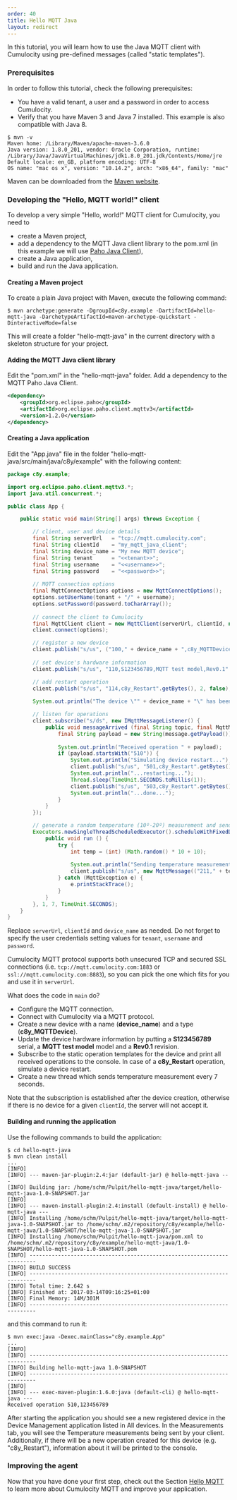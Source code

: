 ```yaml
---
order: 40
title: Hello MQTT Java
layout: redirect
---
```


In this tutorial, you will learn how to use the Java MQTT client with Cumulocity using pre-defined messages (called "static templates").

### Prerequisites

In order to follow this tutorial, check the following prerequisites:

* You have a valid tenant, a user and a password in order to access Cumulocity.
* Verify that you have Maven 3 and Java 7 installed. This example is also compatible with Java 8.

```shell
$ mvn -v
Maven home: /Library/Maven/apache-maven-3.6.0
Java version: 1.8.0_201, vendor: Oracle Corporation, runtime: /Library/Java/JavaVirtualMachines/jdk1.8.0_201.jdk/Contents/Home/jre
Default locale: en_GB, platform encoding: UTF-8
OS name: "mac os x", version: "10.14.2", arch: "x86_64", family: "mac"
```

Maven can be downloaded from the [Maven website](http://maven.apache.org).

### Developing the "Hello, MQTT world!" client

To develop a very simple "Hello, world!" MQTT client for Cumulocity, you need to

* create a Maven project,
* add a dependency to the MQTT Java client library to the pom.xml (in this example we will use [Paho Java Client](https://eclipse.org/paho/clients/java/)),
* create a Java application,
* build and run the Java application.

#### Creating a Maven project

To create a plain Java project with Maven, execute the following command:
```shell
$ mvn archetype:generate -DgroupId=c8y.example -DartifactId=hello-mqtt-java -DarchetypeArtifactId=maven-archetype-quickstart -DinteractiveMode=false
```

This will create a folder "hello-mqtt-java" in the current directory with a skeleton structure for your project.

#### Adding the MQTT Java client library

Edit the "pom.xml" in the "hello-mqtt-java" folder. Add a dependency to the MQTT Paho Java Client. 

```xml
<dependency>
    <groupId>org.eclipse.paho</groupId>
    <artifactId>org.eclipse.paho.client.mqttv3</artifactId>
    <version>1.2.0</version>
</dependency>
```
#### Creating a Java application

Edit the "App.java" file in the folder "hello-mqtt-java/src/main/java/c8y/example" with the following content:

```java
package c8y.example;

import org.eclipse.paho.client.mqttv3.*;
import java.util.concurrent.*;

public class App {

    public static void main(String[] args) throws Exception {

        // client, user and device details
        final String serverUrl   = "tcp://mqtt.cumulocity.com";
        final String clientId    = "my_mqtt_java_client";
        final String device_name = "My new MQTT device";
        final String tenant      = "<<tenant>>";
        final String username    = "<<username>>";
        final String password    = "<<password>>";
        
        // MQTT connection options
        final MqttConnectOptions options = new MqttConnectOptions();
        options.setUserName(tenant + "/" + username);
        options.setPassword(password.toCharArray());
        
        // connect the client to Cumulocity
        final MqttClient client = new MqttClient(serverUrl, clientId, null);
        client.connect(options);

        // register a new device
        client.publish("s/us", ("100," + device_name + ",c8y_MQTTDevice").getBytes(), 2, false);
        
        // set device's hardware information
        client.publish("s/us", "110,S123456789,MQTT test model,Rev0.1".getBytes(), 2, false);

        // add restart operation
        client.publish("s/us", "114,c8y_Restart".getBytes(), 2, false);
        
        System.out.println("The device \"" + device_name + "\" has been registered successfully!");

        // listen for operations
        client.subscribe("s/ds", new IMqttMessageListener() {
            public void messageArrived (final String topic, final MqttMessage message) throws Exception {
                final String payload = new String(message.getPayload());
                
                System.out.println("Received operation " + payload);
                if (payload.startsWith("510")) {
                    System.out.println("Simulating device restart...");
                    client.publish("s/us", "501,c8y_Restart".getBytes(), 2, false);
                    System.out.println("...restarting...");
                    Thread.sleep(TimeUnit.SECONDS.toMillis(1));
                    client.publish("s/us", "503,c8y_Restart".getBytes(), 2, false);
                    System.out.println("...done...");
                }
            }
        });

        // generate a random temperature (10º-20º) measurement and send it every 7 seconds
        Executors.newSingleThreadScheduledExecutor().scheduleWithFixedDelay(new Runnable() {
            public void run () {
                try {
                    int temp = (int) (Math.random() * 10 + 10);
                    
                    System.out.println("Sending temperature measurement (" + temp + "º) ...");
                    client.publish("s/us", new MqttMessage(("211," + temp).getBytes()));
                } catch (MqttException e) {
                    e.printStackTrace();
                }
            }
        }, 1, 7, TimeUnit.SECONDS);
    }
}
```

Replace `serverUrl`, `clientId` and `device_name` as needed. Do not forget to specify the user credentials setting values for `tenant`, `username` and `password`.

Cumulocity MQTT protocol supports both unsecured TCP and secured SSL connections (i.e. `tcp://mqtt.cumulocity.com:1883` or `ssl://mqtt.cumulocity.com:8883`), so you can pick the one which fits for you and use it in `serverUrl`.

What does the code in `main` do?

-   Configure the MQTT connection.
-   Connect with Cumulocity via a MQTT protocol.
-   Create a new device with a name (**device_name**) and a type (**c8y_MQTTDevice**).
-   Update the device hardware information by putting a **S123456789** serial, a **MQTT test model** model and a **Rev0.1** revision.
-   Subscribe to the static operation templates for the device and print all received operations to the console. In case of a **c8y_Restart** operation, simulate a device restart.
-   Create a new thread which sends temperature measurement every 7 seconds.

Note that the subscription is established after the device creation, otherwise if there is no device for a given ``clientId``, the server will not accept it.

#### Building and running the application

Use the following commands to build the application:

```shell
$ cd hello-mqtt-java
$ mvn clean install
...
[INFO] 
[INFO] --- maven-jar-plugin:2.4:jar (default-jar) @ hello-mqtt-java ---
[INFO] Building jar: /home/schm/Pulpit/hello-mqtt-java/target/hello-mqtt-java-1.0-SNAPSHOT.jar
[INFO] 
[INFO] --- maven-install-plugin:2.4:install (default-install) @ hello-mqtt-java ---
[INFO] Installing /home/schm/Pulpit/hello-mqtt-java/target/hello-mqtt-java-1.0-SNAPSHOT.jar to /home/schm/.m2/repository/c8y/example/hello-mqtt-java/1.0-SNAPSHOT/hello-mqtt-java-1.0-SNAPSHOT.jar
[INFO] Installing /home/schm/Pulpit/hello-mqtt-java/pom.xml to /home/schm/.m2/repository/c8y/example/hello-mqtt-java/1.0-SNAPSHOT/hello-mqtt-java-1.0-SNAPSHOT.pom
[INFO] ------------------------------------------------------------------------
[INFO] BUILD SUCCESS
[INFO] ------------------------------------------------------------------------
[INFO] Total time: 2.642 s
[INFO] Finished at: 2017-03-14T09:16:25+01:00
[INFO] Final Memory: 14M/301M
[INFO] ------------------------------------------------------------------------
```
    
and this command to run it:

```shell
$ mvn exec:java -Dexec.mainClass="c8y.example.App"
...
[INFO]                                                                         
[INFO] ------------------------------------------------------------------------
[INFO] Building hello-mqtt-java 1.0-SNAPSHOT
[INFO] ------------------------------------------------------------------------
[INFO] 
[INFO] --- exec-maven-plugin:1.6.0:java (default-cli) @ hello-mqtt-java ---
Received operation 510,123456789
```

After starting the application you should see a new registered device in the Device Management application listed in All devices. In the Measurements tab, you will see the  Temperature measurements being sent by your client.
Additionally, if there will be a new operation created for this device (e.g. "c8y_Restart"), information about it will be printed to the console.

### Improving the agent

Now that you have done your first step, check out the Section [Hello MQTT](/guides/device-sdk/mqtt#hello-mqtt) to learn more about Cumulocity MQTT and improve your application.
